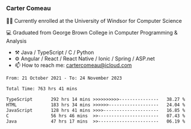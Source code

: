 ### Carter Comeau

🙋‍♂️ Currently enrolled at the University of Windsor for Computer Science

💻 Graduated from George Brown College in Computer Programming & Analysis

- ⚒️ Java / TypeScript / C / Python
- ⚙️ Angular / React / React Native / Ionic / Spring / ASP.net
- 📫 How to reach me: cartercomeau@icloud.com

<!--START_SECTION:waka-->

```txt
From: 21 October 2021 - To: 24 November 2023

Total Time: 763 hrs 41 mins

TypeScript       292 hrs 14 mins >>>>>>>>>>---------------   38.27 %
HTML             183 hrs 34 mins >>>>>>-------------------   24.04 %
JavaScript       128 hrs 41 mins >>>>---------------------   16.85 %
C                56 hrs 46 mins  >>-----------------------   07.43 %
Java             47 hrs 17 mins  >>-----------------------   06.19 %
```

<!--END_SECTION:waka-->
